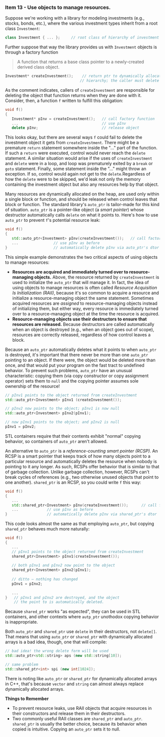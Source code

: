 ### Item 13 - Use objects to manage resources.
Suppose we're working with a library for modeling investments (e.g., stocks, bonds, etc.), where the various investment types inherit from a root class `Investment`:
```C++
class Investment { ... };     // root class of hierarchy of investment types
```
Further suppose that way the library provides us with `Investment` objects is through a factory function
> A function that returns a base class pointer to a newly-created derived class object.

```C++
Investment* createInvestment();    // return ptr to dynamically allocated object in the Investment
                                  // hierarchy; the caller must delete it (parameters omitted for simplicity)
```
As the comment indicates, callers of `createInvestment` are responsible for deleting the object that function returns when they are done with it. Consider, then, a function `f` written to fulfill this obligation:
```C++
void f()
{
   Investment* pInv = createInvestment();   // call factory function
   ...                                      // use pInv
   delete pInv;                             // release object
```
This looks okay, but there are several ways `f` could fail to delete the investment object it gets from `createInvestment`. There might be a premature `return` statement somewhere inside the "..." part of the function. If such a `return` were executed, control would never reach the `delete` statement. A similar situation would arise if the uses of `createInvestment` and `delete` were in a loop, and loop was prematurely exited by a `break` or `goto` statement. Finally, some statement inside the "..." might throw an exception. If so, control would again not get to the `delete`.Regardless of how the `delete` were to be skipped, we'd leak not only the memory containing the investment object but also any resources help by that object.

Many resources are dynamically allocated on the heap, are used only within a single block or function, and should be released when control leaves that block or function. The standard library's `auto_ptr` is tailor-made for this kind of situation. `auto_ptr` is a pointer-like object (a _smart pointer_) whose destructor automatically calls `delete` on what it points to. Here's how to use `auto_ptr` to prevent `f`'s potential resource leak:
```C++
void f()
{
   std::auto_ptr<Investment> pInv(createInvestment());   // call factory function
   ...                // use pInv as before
}                     // automatically delete pInv via auto_ptr's dtor
``` 
This simple example demonstrates the two critical aspects of using objects to manage resources:
* **Resources are acquired and immediately turned over to resource-managing objects.** Above, the resource returned by `createInvestment` is used to initialize the `auto_ptr` that will manage it. In fact, the idea of using objects to manage resources is often called _Resource Acquisition Is Initialization (RAII)_, because it's so common to acquire a resource and initialize a resource-managing object the same statement. Sometimes acquired resources are _assigned_ to resource-managing objects instead of initializing them, but either way, every resource is immediately turned over to a resource-managing object at the time the resource is acquired.
* **Resource-managing objects use their destructors to ensure that resources are released.** Because destructors are called automatically when an object is destroyed (e.g., when an object goes out of scope), resources are correctly released, regardless of how control leaves a block.

Because an `auto_ptr` automatically deletes what it points to when `auto_ptr` is destroyed, it's important that there never be more than one `auto_ptr` pointing to an object. If there were, the object would be deleted more than once, and that would put your program on the fast tract to undefined behavior. To prevent such problems, `auto_ptr` have an unusual characteristic: copying them (via copy constructor or copy assignment operator) sets them to `null` and the copying pointer assumes sole ownership of the resource!
```C++
// pInv1 points to the object returned from createInvestment
std::auto_ptr<Investment> pInv1 (createInvestment());

// pInv2 now points to the object; pInv1 is now null
std::auto_ptr<Investment> pInv2(pInv1);

// now pInv1 points to the object; and pInv2 is null
pInv1 = pInv2;
```
STL containers require that their contents exhibit "normal" copying behavior, so containers of `auto_ptr` aren't allowed.

An alternative to `auto_ptr` is a _reference-counting smart pointer (RCSP)._ An RCSP is a smart pointer that keeps track of how many objects point to a particular resource and automatically deletes the resource when nobody is pointing to it any longer. As such, RCSPs offer behavior that is similar to that of garbage collection. Unlike garbage collection, however, RCSPs can't break cycles of references (e.g., two otherwise unused objects that point to one another).
`shared_ptr` is an RCSP, so you could write `f` this way:
```C++
void f()
{
   ...
   std::shared_ptr<Investment> pInv(createInvestment());      // call factory function
   ...             // use pInv as before
}                  // automatically delete pInv via shared_ptr's dtor
```
This code looks almost the same as that employing `auto_ptr`, but copying `shared_ptr` behaves much more naturally:
```C++
void f()
{
   ...
   // pInv1 points to the object returned from createInvestment
   shared_ptr<Investment> pInv1(createInvestment());
   
   // both pInv1 and pInv2 now point to the object
   shared_ptr<Investment> pInv2(pInv1);
   
   // ditto — nothing has changed
   pInv1 = pInv2;
   
   ...
}   // pInv1 and pInv2 are destroyed, and the object
    // the point to is automatically deleted.
```
Because `shared_ptr` works "as expected", they can be used in STL containers, and other contexts where `autp_ptr` unothodox copying behavior is inappropriate.

Both `auto_ptr` and `shared_ptr` use `delete` in their destructors, not `delete[]`. That means that using `auto_ptr` or `shared_ptr` with dynamically allocated arrays is a bad idea, though, one that will compile:
```C++
// bad idea! the wrong delete form will be used
std::auto_ptr<std::string> aps (new std::string[10]);

// same problem
std::shared_ptr<int> spi (new int[1024]);
```
There is noting like `auto_ptr` or `shared_ptr` for dynamically allocated arrays in C++, that's because `vector` and `string` can almost always replace dynamically allocated arrays.

**Things to Remember**
* To prevent resource leaks, use RAII objects that acquire resources in their constructors and release them in their destructors.
* Two commonly useful RAII classes are `shared_ptr` and `auto_ptr`. `shared_ptr` is usually the better choice, because its behavior when copied is intuitive. Copying an `auto_ptr` sets it to null.